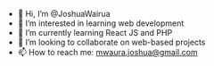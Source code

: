 - 👋 Hi, I’m @JoshuaWairua
- 👀 I’m interested in learning web development
- 🌱 I’m currently learning React JS and PHP
- 💞️ I’m looking to collaborate on web-based projects
- 📫 How to reach me: mwaura.joshua@gmail.com

<!---
JoshuaWairua/JoshuaWairua is a ✨ special ✨ repository because its `README.md` (this file) appears on your GitHub profile.
You can click the Preview link to take a look at your changes.
--->
